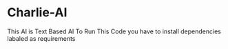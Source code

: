 # Charlie-AI
This AI is Text Based AI
To Run This Code you have to install dependencies labaled as requirements
